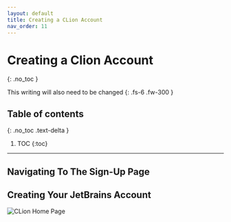 ```yaml
---
layout: default
title: Creating a CLion Account
nav_order: 11
---
```


# Creating a Clion Account
{: .no_toc }


This writing will also need to be changed
{: .fs-6 .fw-300 }

## Table of contents
{: .no_toc .text-delta }

1. TOC
{:toc}

---

## Navigating To The Sign-Up Page


## Creating Your JetBrains Account

![CLion Home Page](https://cdn.discordapp.com/attachments/498622698050813962/695022168819499038/unknown.png "CLion HomePage alt text")
